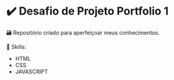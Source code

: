 # ✔️ Desafio de Projeto Portfolio 1

🗃️ Repositório criado para aperfeiçoar meus conhecimentos.

🚩 Skills:
- HTML
- CSS
- JAVASCRIPT
